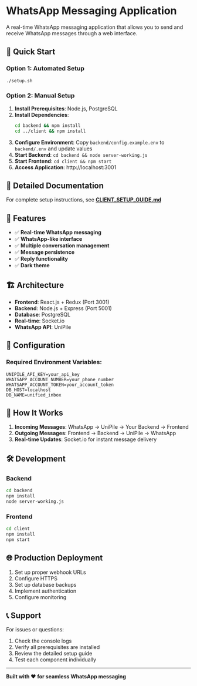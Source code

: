 # WhatsApp Messaging Application

A real-time WhatsApp messaging application that allows you to send and receive WhatsApp messages through a web interface.

## 🚀 Quick Start

### Option 1: Automated Setup
```bash
./setup.sh
```

### Option 2: Manual Setup
1. **Install Prerequisites**: Node.js, PostgreSQL
2. **Install Dependencies**: 
   ```bash
   cd backend && npm install
   cd ../client && npm install
   ```
3. **Configure Environment**: Copy `backend/config.example.env` to `backend/.env` and update values
4. **Start Backend**: `cd backend && node server-working.js`
5. **Start Frontend**: `cd client && npm start`
6. **Access Application**: http://localhost:3001

## 📖 Detailed Documentation

For complete setup instructions, see **[CLIENT_SETUP_GUIDE.md](./CLIENT_SETUP_GUIDE.md)**

## 🎯 Features

- ✅ **Real-time WhatsApp messaging**
- ✅ **WhatsApp-like interface**
- ✅ **Multiple conversation management**
- ✅ **Message persistence**
- ✅ **Reply functionality**
- ✅ **Dark theme**

## 🏗️ Architecture

- **Frontend**: React.js + Redux (Port 3001)
- **Backend**: Node.js + Express (Port 5001)
- **Database**: PostgreSQL
- **Real-time**: Socket.io
- **WhatsApp API**: UniPile

## 🔧 Configuration

### Required Environment Variables:
```env
UNIPILE_API_KEY=your_api_key
WHATSAPP_ACCOUNT_NUMBER=your_phone_number
WHATSAPP_ACCOUNT_TOKEN=your_account_token
DB_HOST=localhost
DB_NAME=unified_inbox
```

## 📱 How It Works

1. **Incoming Messages**: WhatsApp → UniPile → Your Backend → Frontend
2. **Outgoing Messages**: Frontend → Backend → UniPile → WhatsApp
3. **Real-time Updates**: Socket.io for instant message delivery

## 🛠️ Development

### Backend
```bash
cd backend
npm install
node server-working.js
```

### Frontend
```bash
cd client
npm install
npm start
```

## 🌐 Production Deployment

1. Set up proper webhook URLs
2. Configure HTTPS
3. Set up database backups
4. Implement authentication
5. Configure monitoring

## 📞 Support

For issues or questions:
1. Check the console logs
2. Verify all prerequisites are installed
3. Review the detailed setup guide
4. Test each component individually

---

**Built with ❤️ for seamless WhatsApp messaging**
